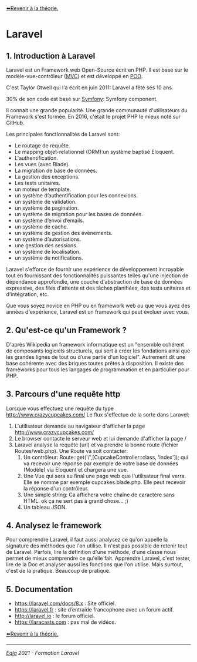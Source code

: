 [:arrow_left:Revenir à la théorie.](../Theo/README.md)
# Laravel
## 1. Introduction à Laravel 
Laravel est un Framework web Open-Source écrit en PHP. Il est basé sur le modèle-vue-contrôleur ([MVC](https://fr.wikipedia.org/wiki/Mod%C3%A8le-vue-contr%C3%B4leur)) et est développé en [POO](https://fr.wikipedia.org/wiki/Programmation_orient%C3%A9e_objet).

C'est Taylor Otwell qui l'a écrit en juin 2011: Laravel a fêté ses 10 ans.

30% de son code est basé sur [Symfony](http://www.google.be): Symfony component.

Il connait une grande popularité. Une grande communauté d'utilisateurs du Framework s'est formée. En 2016, c'était le projet PHP le mieux noté sur GitHub.

Les principales fonctionnalités de Laravel sont:
- Le routage de requête.
- Le mapping objet-relationnel (ORM):un système baptisé Eloquent.
- L'authentification.
- Les vues (avec Blade).
- La migration de base de données.
- La gestion des exceptions.
- Les tests unitaires.
- un moteur de template.
- un système d’authentification pour les connexions.
- un système de validation.
- un système de pagination.
- un système de migration pour les bases de données.
- un système d’envoi d’emails.
- un système de cache.
- un système de gestion des événements.
- un système d’autorisations.
- une gestion des sessions.
- un système de localisation.
- un système de notifications.

Laravel s'efforce de fournir une expérience de développement incroyable tout en fournissant des fonctionnalités puissantes telles qu'une injection de dépendance approfondie, une couche d'abstraction de base de données expressive, des files d'attente et des tâches planifiées, des tests unitaires et d'intégration, etc.

Que vous soyez novice en PHP ou en framework web ou que vous ayez des années d'expérience, Laravel est un framework qui peut évoluer avec vous. 

## 2. Qu'est-ce qu'un Framework ?
D'après Wikipedia un framework informatique est un "ensemble cohérent de composants logiciels structurels, qui sert à créer les fondations ainsi que les grandes lignes de tout ou d’une partie d'un logiciel". Autrement dit une base cohérente avec des briques toutes prêtes à disposition. Il existe des frameworks pour tous les langages de programmation et en particulier pour PHP.

## 3. Parcours d'une requête http
Lorsque vous effectuez une requête du type http://www.crazycupcakes.com/
Le flux s'effectue de la sorte dans Laravel:
1. L'utilisateur demande au navigateur d'afficher la page http://www.crazycupcakes.com/
2. Le browser contacte le serveur web et lui demande d'afficher la page /
3. Laravel analyse la requête (url) et va prendre la bonne route (fichier Routes/web.php). Une Route va soit contacter:
   1. Un contrôleur: Route::get('/',[CupcakeController::class, 'index']); qui va recevoir une réponse par exemple de votre base de données (Modèle) via Eloquent et chargera une vue.
   2. Une Vue qui sera au final une page web que l'utilisateur final verra. Elle se nomme par exemple cupcakes.blade.php. Elle peut recevoir la réponse d'un contrôleur.
   3. Une simple string: Ca affichera votre chaîne de caractère sans HTML. ok ça ne sert pas à grand chose... ;)
   4. Un tableau JSON.

## 4. Analysez le framework
Pour comprendre Laravel, il faut aussi analysez ce qu'on appelle la signature des méthodes que l'on utilise. Il n'est pas possible de retenir tout de Laravel. Parfois, lire la définition d'une méthode, d'une classe nous permet de mieux comprendre ce qu'elle fait.
Apprendre Laravel, c'est tester, lire de la Doc et analyser aussi les fonctions que l'on utilise. Mais surtout, c'est de la pratique. Beaucoup de pratique.

## 5. Documentation
* https://laravel.com/docs/8.x : Site officiel.
* https://laravel.fr : site d’entraide francophone avec un forum actif.
* http://laravel.io : le forum officiel.
* https://laracasts.com : pas mal de vidéos.


[:arrow_left:Revenir à la théorie.](../Theo/README.md)

--- 
_[Eqla](http://www.eqla.be) 2021 - Formation Laravel_